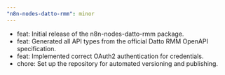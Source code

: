 ```yaml
---
"n8n-nodes-datto-rmm": minor
---
```


- feat: Initial release of the n8n-nodes-datto-rmm package.
- feat: Generated all API types from the official Datto RMM OpenAPI specification.
- feat: Implemented correct OAuth2 authentication for credentials.
- chore: Set up the repository for automated versioning and publishing. 